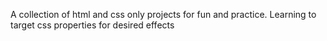 A collection of html and css only projects for fun and practice.
Learning to target css properties for desired effects
